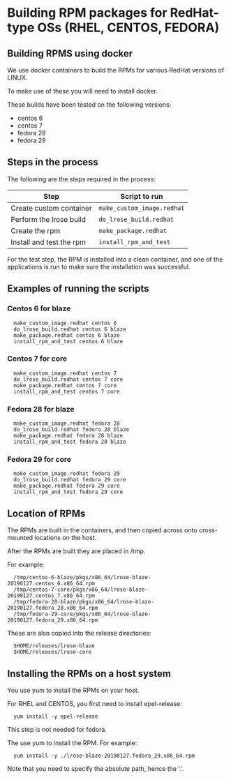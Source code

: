 # Building RPM packages for RedHat-type OSs (RHEL, CENTOS, FEDORA)

## Building RPMS using docker

We use docker containers to build the RPMs for various RedHat versions of LINUX.

To make use of these you will need to install docker.

These builds have been tested on the following versions:

  * centos 6
  * centos 7
  * fedora 28
  * fedora 29

## Steps in the process

The following are the steps required in the process:

| Step      | Script to run  |
| --------- | -------------  |
| Create custom container | ```make_custom_image.redhat``` |
| Perform the lrose build | ```do_lrose_build.redhat``` |
| Create the rpm | ```make_package.redhat``` |
| Install and test the rpm | ```install_rpm_and_test``` |

For the test step, the RPM is installed into a clean container, and one of the applications is run to make sure the installation was successful.

## Examples of running the scripts

### Centos 6 for blaze

```
  make_custom_image.redhat centos 6
  do_lrose_build.redhat centos 6 blaze
  make_package.redhat centos 6 blaze
  install_rpm_and_test centos 6 blaze
```

### Centos 7 for core

```
  make_custom_image.redhat centos 7
  do_lrose_build.redhat centos 7 core
  make_package.redhat centos 7 core
  install_rpm_and_test centos 7 core
```

### Fedora 28 for blaze

```
  make_custom_image.redhat fedora 28
  do_lrose_build.redhat fedora 28 blaze
  make_package.redhat fedora 28 blaze
  install_rpm_and_test fedora 28 blaze
```

### Fedora 29 for core

```
  make_custom_image.redhat fedora 29
  do_lrose_build.redhat fedora 29 core
  make_package.redhat fedora 29 core
  install_rpm_and_test fedora 29 core
```

## Location of RPMs

The RPMs are built in the containers, and then copied across onto cross-mounted locations on the host.

After the RPMs are built they are placed in /tmp.

For example:

```
  /tmp/centos-6-blaze/pkgs/x86_64/lrose-blaze-20190127.centos_6.x86_64.rpm
  /tmp/centos-7-core/pkgs/x86_64/lrose-blaze-20190127.centos_7.x86_64.rpm
  /tmp/fedora-28-blaze/pkgs/x86_64/lrose-blaze-20190127.fedora_28.x86_64.rpm
  /tmp/fedora-29-core/pkgs/x86_64/lrose-blaze-20190127.fedora_29.x86_64.rpm
```

These are also copied into the release directories:

```
  $HOME/releases/lrose-blaze
  $HOME/releases/lrose-core
```

## Installing the RPMs on a host system

You use yum to install the RPMs on your host.

For RHEL and CENTOS, you first need to install epel-release:

```
  yum install -y epel-release
```

This step is not needed for fedora.

The use yum to install the RPM. For example:

```
  yum install -y ./lrose-blaze-20190127.fedora_29.x86_64.rpm
```

Note that you need to specify the absolute path, hence the '.'.

  

